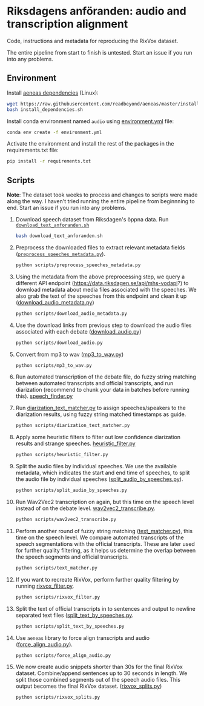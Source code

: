 # Riksdagens anföranden: audio and transcription alignment

Code, instructions and metadata for reproducing the RixVox dataset.

The entire pipeline from start to finish is untested. Start an issue if you run into any problems.

## Environment

Install [aeneas dependencies](https://github.com/readbeyond/aeneas/blob/master/wiki/INSTALL.md) (Linux):

```bash
wget https://raw.githubusercontent.com/readbeyond/aeneas/master/install_dependencies.sh
bash install_dependencies.sh
```

Install conda environment named `audio` using [environment.yml](https://github.com/kb-labb/riksdagen_anforanden/blob/main/environment.yml) file:

```bash
conda env create -f environment.yml
```
Activate the environment and install the rest of the packages in the requirements.txt file:
```bash
pip install -r requirements.txt
```

## Scripts

**Note**: The dataset took weeks to process and changes to scripts were made along the way. I haven't tried running the entire pipeline from beginnning to end. Start an issue if you run into any problems.

1. Download speech dataset from Riksdagen's öppna data. Run [`download_text_anforanden.sh`](https://github.com/kb-labb/riksdagen_anforanden/blob/main/download_text_anforanden.sh) 
  
    ```bash
    bash download_text_anforanden.sh
    ```

2. Preprocess the downloaded files to extract relevant metadata fields ([`preprocess_speeches_metadata.py`](https://github.com/kb-labb/riksdagen_anforanden/blob/main/scripts/preprocess_speeches_metadata.py)).

    ```bash
    python scripts/preprocess_speeches_metadata.py
    ```

3. Using the metadata from the above preprocessing step, we query a different API endpoint (https://data.riksdagen.se/api/mhs-vodapi?) to download metadata about media files associated with the speeches. We also grab the text of the speeches from this endpoint and clean it up ([download_audio_metadata.py](https://github.com/kb-labb/riksdagen_anforanden/blob/main/scripts/download_audio_metadata.py))

    ```bash
    python scripts/download_audio_metadata.py
    ```

4. Use the download links from previous step to download the audio files associated with each debate ([download_audio.py](https://github.com/kb-labb/riksdagen_anforanden/blob/main/scripts/download_audio.py))

    ```bash
    python scripts/download_audio.py
    ```

5. Convert from mp3 to wav ([mp3_to_wav.py](https://github.com/kb-labb/riksdagen_anforanden/blob/main/scripts/mp3_to_wav.py))

    ```bash
    python scripts/mp3_to_wav.py
    ```

6. Run automated transcription of the debate file, do fuzzy string matching between automated transcripts and official transcripts, and run diarization (recommend to chunk your data in batches before running this). [speech_finder.py](https://github.com/kb-labb/riksdagen_anforanden/blob/main/scripts/speech_finder.py)

7. Run [diarization_text_matcher.py](https://github.com/kb-labb/riksdagen_anforanden/blob/main/scripts/diarization_text_matcher.py) to assign speeches/speakers to the diarization results, using fuzzy string matched timestamps as guide.

    ```bash
    python scripts/diarization_text_matcher.py
    ```

8. Apply some heuristic filters to filter out low confidence diarization results and strange speeches. [heuristic_filter.py](https://github.com/kb-labb/riksdagen_anforanden/blob/main/scripts/heuristic_filter.py)

    ```bash
    python scripts/heuristic_filter.py
    ```

9. Split the audio files by individual speeches. We use the available metadata, which indicates the start and end time of speeches, to split the audio file by individual speeches ([split_audio_by_speeches.py](https://github.com/kb-labb/riksdagen_anforanden/blob/main/scripts/split_audio_by_speeches.py)).
        
    ```bash
    python scripts/split_audio_by_speeches.py
    ```

10. Run Wav2Vec2 transcription on again, but this time on the speech level instead of on the debate level. [wav2vec2_transcribe.py](https://github.com/kb-labb/riksdagen_anforanden/blob/main/scripts/wav2vec2_transcribe.py).

    ```bash
    python scripts/wav2vec2_transcribe.py
    ```

11. Perform another round of fuzzy string matching ([text_matcher.py](https://github.com/kb-labb/riksdagen_anforanden/blob/main/scripts/text_matcher.py)), this time on the speech level. We compare automated transcripts of the speech segmentations with the official transcripts. These are later used for further quality filtering, as it helps us determine the overlap between the speech segments and official transcripts.

    ```bash
    python scripts/text_matcher.py
    ```
12. If you want to recreate RixVox, perform further quality filtering by running [rixvox_filter.py](https://github.com/kb-labb/riksdagen_anforanden/blob/main/scripts/rixvox_filter.py).
    
    ```bash
    python scripts/rixvox_filter.py
    ```

13. Split the text of official transcripts in to sentences and output to newline separated text files ([split_text_by_speeches.py](https://github.com/kb-labb/riksdagen_anforanden/blob/main/scripts/split_text_by_speeches.py).

    ```bash
    python scripts/split_text_by_speeches.py
    ```

14. Use `aeneas` library to force align transcripts and audio ([force_align_audio.py](https://github.com/kb-labb/riksdagen_anforanden/blob/main/scripts/force_align_audio.py)).

    ```bash
    python scripts/force_align_audio.py
    ```

15. We now create audio snippets shorter than 30s for the final RixVox dataset. Combine/append sentences up to 30 seconds in length. We split those combined segments out of the speech audio files. This output becomes the final RixVox dataset. ([rixvox_splits.py](https://github.com/kb-labb/riksdagen_anforanden/blob/main/scripts/rixvox_splits.py))

    ```bash
    python scripts/rixvox_splits.py
    ```
